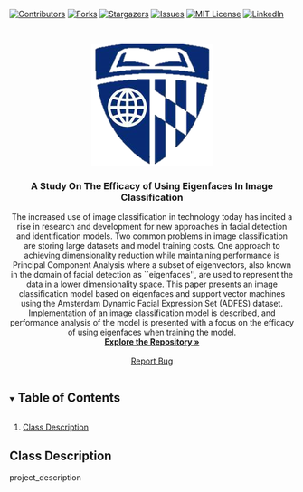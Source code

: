 <!--
*** REFERENCE: https://github.com/othneildrew/Best-README-Template
***
*** To avoid retyping too much info. Do a search and replace for the following:
*** Eigenfaces-In-Image-Classification, class_name, class_code, repo_name, email, project_description, linkedin_url
-->


[![Contributors][contributors-shield]][contributors-url]
[![Forks][forks-shield]][forks-url]
[![Stargazers][stars-shield]][stars-url]
[![Issues][issues-shield]][issues-url]
[![MIT License][license-shield]][license-url]
[![LinkedIn][linkedin-shield]][linkedin-url]



<!-- PROJECT LOGO -->
<br />
<p align="center">
  <a href="https://github.com/Eigenfaces-In-Image-Classification/repo_name">
    <img src="Figures/JHU_LOGO.png" alt="Logo">
  </a>

  <h3 align="center">A Study On The Efficacy of Using Eigenfaces In Image Classification</h3>

  <p align="center">
    The increased use of image classification in technology today has incited a rise in research and development for new approaches in facial detection and identification models. 
    Two common problems in image classification are storing large datasets and model training costs.
    One approach to achieving dimensionality reduction while maintaining performance is Principal Component Analysis where a subset of eigenvectors, also known in the domain of facial detection as ``eigenfaces'', are used to represent the data in a lower dimensionality space.
    This paper presents an image classification model based on eigenfaces and support vector machines using the Amsterdam Dynamic Facial Expression Set (ADFES) dataset. 
    Implementation of an image classification model is described, and performance analysis of the model is presented with a focus on the efficacy of using eigenfaces when training the model.
    <br />
    <a href="https://github.com/Eigenfaces-In-Image-Classification/repo_name"><strong>Explore the Repository »</strong></a>
    <br />
    <br />
    <a href="https://github.com/Eigenfaces-In-Image-Classification/repo_name/issues">Report Bug</a>
  </p>
</p>



<!-- TABLE OF CONTENTS -->
<details open="open">
  <summary><h2 style="display: inline-block">Table of Contents</h2></summary>
  <ol>
    <li><a href="#class-description">Class Description</a></li>
  </ol>
</details>


## Class Description
project_description

<!-- MARKDOWN LINKS & IMAGES -->
<!-- https://www.markdownguide.org/basic-syntax/#reference-style-links -->
[contributors-shield]: https://img.shields.io/github/contributors/Eigenfaces-In-Image-Classification/repo_name.svg?style=for-the-badge
[contributors-url]: https://github.com/Eigenfaces-In-Image-Classification/repo_name/graphs/contributors
[forks-shield]: https://img.shields.io/github/forks/Eigenfaces-In-Image-Classification/repo_name.svg?style=for-the-badge
[forks-url]: https://github.com/Eigenfaces-In-Image-Classification/repo_name/network/members
[stars-shield]: https://img.shields.io/github/stars/Eigenfaces-In-Image-Classification/repo_name.svg?style=for-the-badge
[stars-url]: https://github.com/Eigenfaces-In-Image-Classification/repo_name/stargazers
[issues-shield]: https://img.shields.io/github/issues/Eigenfaces-In-Image-Classification/repo_name.svg?style=for-the-badge
[issues-url]: https://github.com/Eigenfaces-In-Image-Classification/repo_name/issues
[license-shield]: https://img.shields.io/github/license/Eigenfaces-In-Image-Classification/repo_name.svg?style=for-the-badge
[license-url]: https://github.com/Eigenfaces-In-Image-Classification/repo_name/blob/master/LICENSE.txt
[linkedin-shield]: https://img.shields.io/badge/-LinkedIn-black.svg?style=for-the-badge&logo=linkedin&colorB=555
[linkedin-url]: linkedin_url

